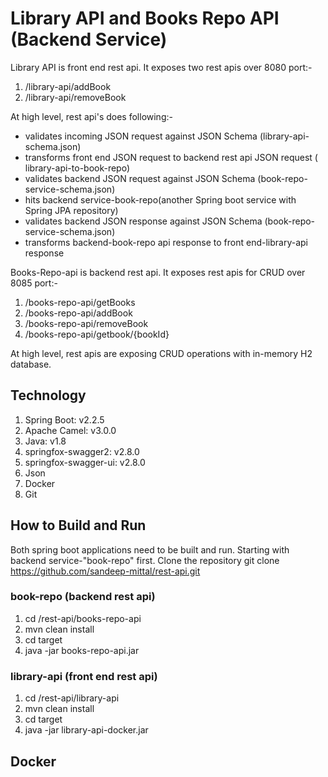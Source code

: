 # Library API and Books Repo API (Backend Service)
Library API is front end rest api. It exposes two rest apis over 8080 port:-
1. /library-api/addBook
2. /library-api/removeBook

At high level, rest api's does following:-
   * validates incoming JSON request against JSON Schema (library-api-schema.json)
   * transforms front end JSON request to backend rest api JSON request ( library-api-to-book-repo)
   * validates backend JSON request against JSON Schema (book-repo-service-schema.json)
   * hits backend service-book-repo(another Spring boot service with Spring JPA repository)
   * validates backend JSON response against JSON Schema (book-repo-service-schema.json)
   * transforms backend-book-repo api response to front end-library-api response

Books-Repo-api is backend rest api. It exposes rest apis for CRUD over 8085 port:-
1. /books-repo-api/getBooks
2. /books-repo-api/addBook
3. /books-repo-api/removeBook
4. /books-repo-api/getbook/{bookId}

At high level, rest apis are exposing CRUD operations with in-memory H2 database.

## Technology ##
1. Spring Boot: v2.2.5
2. Apache Camel: v3.0.0
3. Java: v1.8
4. springfox-swagger2: v2.8.0
5. springfox-swagger-ui: v2.8.0
6. Json
7. Docker
8. Git

## How to Build and Run ##
Both spring boot applications need to be built and run. Starting with backend service-"book-repo" first.
Clone the repository
git clone https://github.com/sandeep-mittal/rest-api.git

  
### book-repo (backend rest api) ###

1. cd <repo-path>/rest-api/books-repo-api
2. mvn clean install
3. cd target
4. java -jar books-repo-api.jar

### library-api (front end rest api) ###

1. cd <repo-path>/rest-api/library-api
2. mvn clean install
3. cd target
4. java -jar library-api-docker.jar

## Docker ##
